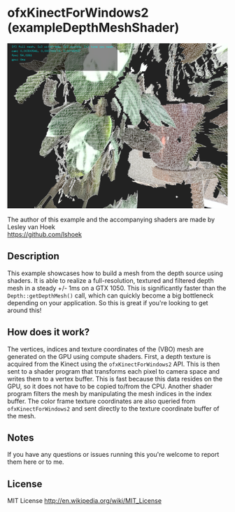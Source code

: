 ofxKinectForWindows2 (exampleDepthMeshShader)
====================

![exampleDepthMeshShader](screenshots/exampleDepthMeshShader.png)

The author of this example and the accompanying shaders are made by Lesley van Hoek\
https://github.com/lshoek

## Description

This example showcases how to build a mesh from the depth source using shaders. It is able to realize a full-resolution, textured and filtered depth mesh in a steady +/- 1ms on a GTX 1050. This is significantly faster than the `Depth::getDepthMesh()` call, which can quickly become a big bottleneck depending on your application. So this is great if you're looking to get around this!

## How does it work?

The vertices, indices and texture coordinates of the (VBO) mesh are generated on the GPU using compute shaders. First, a depth texture is acquired from the Kinect using the `ofxKinectForWindows2` API. This is then sent to a shader program that transforms each pixel to camera space and writes them to a vertex buffer. This is fast because this data resides on the GPU, so it does not have to be copied to/from the CPU. Another shader program filters the mesh by manipulating the mesh indices in the index buffer. The color frame texture coordinates are also queried from `ofxKinectForWindows2` and sent directly to the texture coordinate buffer of the mesh.

## Notes

If you have any questions or issues running this you're welcome to report them here or to me.

## License

MIT License
http://en.wikipedia.org/wiki/MIT_License
